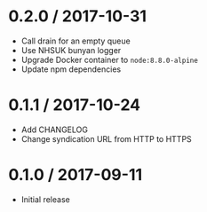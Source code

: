 0.2.0 / 2017-10-31
==================
- Call drain for an empty queue
- Use NHSUK bunyan logger
- Upgrade Docker container to `node:8.8.0-alpine`
- Update npm dependencies

0.1.1 / 2017-10-24
==================
- Add CHANGELOG
- Change syndication URL from HTTP to HTTPS

0.1.0 / 2017-09-11
==================
- Initial release
